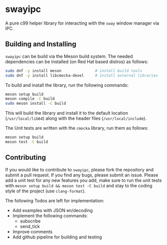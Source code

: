 # swayipc

A pure c99 helper library for interacting with the `sway` window manager via
IPC.

## Building and Installing

`swayipc` can be build via the Meson build system. The needed dependencies can
be installed (on Red Hat based distros) as follows:

```bash
sudo dnf -y install meson               # install build tools
sudo dnf -y install libcmocka-devel     # install external libraries
```

To build and install the library, run the following commands:

```bash
meson setup build
meson compile -C build
sudo meson install -C build
```

This will build the library and install it to the default location
(`/usr/local/lib64`) along with the header files (`/usr/local/include`).

The Unit tests are written with the `cmocka` library, run them as follows:

```bash
meson setup build
meson test -C build
```

## Contributing

If you would like to contribute to `swayipc`, please fork the repository and
submit a pull request. If you find any bugs, please submit an issue. Please
add a unit test for any new features you add, make sure to run the unit tests
with `meson setup build && meson test -C build` and stay to the coding style of
the project (use `clang-format`).

The following Todos are left for implementation:

- Add examples with JSON en/decoding
- Implement the following commands:
    - subscribe
    - send_tick
- Improve comments
- Add github pipeline for building and testing
